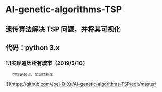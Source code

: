 # AI-genetic-algorithms-TSP
## 遗传算法解决 TSP 问题，并将其可视化<br>
## 代码：python 3.x<br>
### 1.1实现遍历所有城市（2019/5/10）<br>
       可指定起点，实现可视化
![](https://github.com/Joel-Q-Xu/AI-genetic-algorithms-TSP/edit/master/
